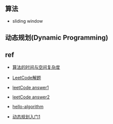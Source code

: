 

## 算法

+ sliding window


## 动态规划(Dynamic Programming)



## ref

+ [算法的时间与空间复杂度](https://zhuanlan.zhihu.com/p/50479555)

<!-- 解题 -->
+ [LeetCode解题](https://siddontang.gitbooks.io/leetcode-solution/content/)
+ [leetCode answer1](https://github.com/azl397985856/leetcode)
+ [leetCode answer2](https://github.com/pezy/LeetCode)

+ [hello-algorithm](https://github.com/geekxh/hello-algorithm)
+ [动态规划入门1](https://zhuanlan.zhihu.com/p/50386212)